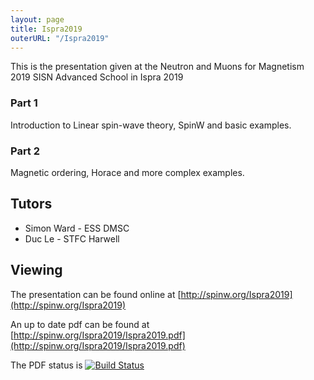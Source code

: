 ```yaml
---
layout: page
title: Ispra2019
outerURL: "/Ispra2019"
---
```


This is the presentation given at the Neutron and Muons for Magnetism 2019 SISN Advanced School in Ispra 2019

### Part 1

Introduction to Linear spin-wave theory, SpinW and basic examples.

### Part 2

Magnetic ordering, Horace and more complex examples.


## Tutors

- Simon Ward - ESS DMSC
- Duc Le - STFC Harwell

## Viewing
The presentation can be found online at [http://spinw.org/Ispra2019](http://spinw.org/Ispra2019)

An up to date pdf can be found at [http://spinw.org/Ispra2019/Ispra2019.pdf](http://spinw.org/Ispra2019/Ispra2019.pdf)

The PDF status is [![Build Status](https://travis-ci.org/SpinW/Ispra2019.svg?branch=master)](https://travis-ci.org/SpinW/Ispra2019)
